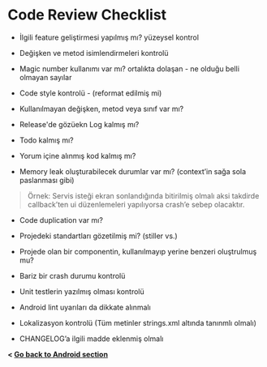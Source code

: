 # Code Review Checklist

- İlgili feature geliştirmesi yapılmış mı? yüzeysel kontrol

- Değişken ve metod isimlendirmeleri kontrolü

- Magic number kullanımı var mı? ortalıkta dolaşan - ne olduğu belli olmayan sayılar

- Code style kontrolü - (reformat edilmiş mi)

- Kullanılmayan değişken, metod veya sınıf var mı?

- Release'de gözüekn Log kalmış mı?

- Todo kalmış mı?

- Yorum içine alınmış kod kalmış mı?

- Memory leak oluşturabilecek durumlar var mı? (context’in sağa sola paslanması gibi)

> Örnek: Servis isteği ekran sonlandığında bitirilmiş olmalı aksi takdirde callback’ten ui düzenlemeleri yapılıyorsa crash’e sebep olacaktır.

- Code duplication var mı?

- Projedeki standartları gözetilmiş mi? (stiller vs.)

- Projede olan bir componentin, kullanılmayıp yerine benzeri oluştrulmuş mu?

- Bariz bir crash durumu kontrolü

- Unit testlerin yazılmış olması kontrolü

- Android lint uyarıları da dikkate alınmalı

- Lokalizasyon kontrolü (Tüm metinler strings.xml altında tanınmlı olmalı)

- CHANGELOG’a ilgili madde eklenmiş olmalı

**< [Go back to Android section](../android)**
